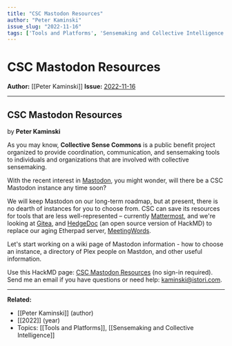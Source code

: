 ```yaml
---
title: "CSC Mastodon Resources"
author: "Peter Kaminski"
issue_slug: "2022-11-16"
tags: ['Tools and Platforms', 'Sensemaking and Collective Intelligence']
---
```


# CSC Mastodon Resources

**Author:** [[Peter Kaminski]]
**Issue:** [2022-11-16](https://plex.collectivesensecommons.org/2022-11-16/)

---

## CSC Mastodon Resources
by **Peter Kaminski**

As you may know, **Collective Sense Commons** is a public benefit project organized to provide coordination, communication, and sensemaking tools to individuals and organizations that are involved with collective sensemaking.

With the recent interest in [Mastodon](https://joinmastodon.org/), you might wonder, will there be a CSC Mastodon instance any time soon?

We will keep Mastodon on our long-term roadmap, but at present, there is no dearth of instances for you to choose from. CSC can save its resources for tools that are less well-represented – currently [Mattermost](https://chat.collectivesensecommons.org/), and we're looking at [Gitea](https://gitea.io/), and [HedgeDoc](https://hedgedoc.org/) (an open source version of HackMD) to replace our aging Etherpad server, [MeetingWords](http://meetingwords.com/).

Let's start working on a wiki page of Mastodon information - how to choose an instance, a directory of Plex people on Mastdon, and other useful information.

Use this HackMD page: [CSC Mastodon Resources](https://hackmd.io/@peterkaminski/csc-mastodon-resources/edit?both) (no sign-in required). Send me an email if you have questions or need help: [kaminski@istori.com](mailto:kaminski@istori.com).

---

**Related:**
- [[Peter Kaminski]] (author)
- [[2022]] (year)
- Topics: [[Tools and Platforms]], [[Sensemaking and Collective Intelligence]]

